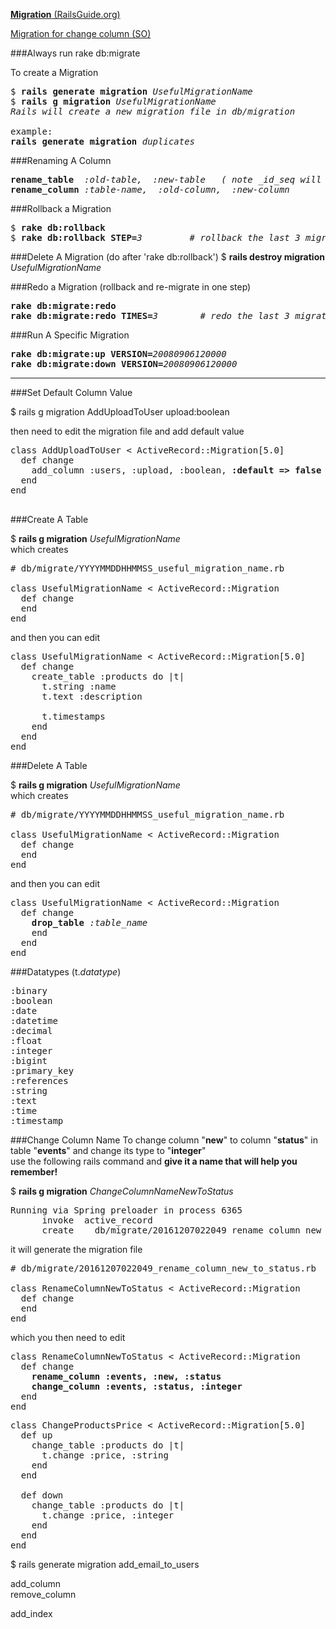[**Migration** (RailsGuide.org)](http://guides.rubyonrails.org/v3.2/migrations.html)

[Migration for change column (SO)](http://stackoverflow.com/questions/2799774/rails-migration-for-change-column)

###Always run rake db:migrate

To create a Migration
<pre>
$ <b>rails generate migration</b> <em>UsefulMigrationName</em>  
$ <b>rails g migration</b> <em>UsefulMigrationName</em>  
<em>Rails will create a new migration file in db/migration</em>

example:
<b>rails generate migration</b> <em>duplicates</em>
</pre>

###Renaming A Column
<pre>
<b>rename_table</b>  <em>:old-table,  :new-table</em>   <em>( note _id_seq will automatically be renamed )</em>
<b>rename_column</b> <em>:table-name,  :old-column,  :new-column</em>
</pre>

###Rollback a Migration
<pre>
$ <b>rake db:rollback</b>
$ <b>rake db:rollback STEP=</b><em>3</em>         <em># rollback the last 3 migrations</em>
</pre>

###Delete A Migration (do after 'rake db:rollback')
$ <b>rails destroy migration</b> <em>UsefulMigrationName</em>

###Redo a Migration (rollback and re-migrate in one step)
<pre>
<b>rake db:migrate:redo</b>  
<b>rake db:migrate:redo TIMES=</b><em>3</em>        <em># redo the last 3 migrations</em>
</pre>

###Run A Specific Migration
<pre>
<b>rake db:migrate:up VERSION=</b><em>20080906120000</em>
<b>rake db:migrate:down VERSION=</b><em>20080906120000</em>
</pre>

-----------------------------------------------------------------------------------------------------
###Set Default Column Value

$ rails g migration AddUploadToUser upload:boolean

then need to edit the migration file and add default value
<pre>
class AddUploadToUser < ActiveRecord::Migration[5.0]
  def change
    add_column :users, :upload, :boolean, <b>:default => false</b>
  end
end

</pre>

###Create A Table

$ <b>rails g migration</b> <em>UsefulMigrationName</em>  
 which creates
<pre>
# db/migrate/YYYYMMDDHHMMSS_useful_migration_name.rb

class UsefulMigrationName &lt; ActiveRecord::Migration
  def change
  end
end
</pre>

and then you can edit

<pre>
class UsefulMigrationName &lt; ActiveRecord::Migration[5.0]
  def change
    create_table :products do |t|
      t.string :name
      t.text :description
 
      t.timestamps
    end
  end
end
</pre>

###Delete A Table

$ <b>rails g migration</b> <em>UsefulMigrationName</em>  
 which creates
<pre>
# db/migrate/YYYYMMDDHHMMSS_useful_migration_name.rb

class UsefulMigrationName &lt; ActiveRecord::Migration
  def change
  end
end
</pre>

and then you can edit

<pre>
class UsefulMigrationName &lt; ActiveRecord::Migration
  def change
    <b>drop_table</b> <em>:table_name</em>
    end
  end
end
</pre>

###Datatypes (t.<em>datatype</em>)
<pre>
:binary
:boolean
:date
:datetime
:decimal
:float
:integer
:bigint
:primary_key
:references
:string
:text
:time
:timestamp
</pre>

###Change Column Name
To change column "<b>new</b>" to column "<b>status</b>" in table "<b>events</b>" and change its type to "<b>integer</b>"    
use the following rails command and <b>give it a name that will help you remember!</b>

$ <b>rails g migration</b> <em>ChangeColumnNameNewToStatus</em>
<pre>
Running via Spring preloader in process 6365
      invoke  active_record
      create    db/migrate/20161207022049_rename_column_new_to_status.rb
</pre>
it will generate the migration file
<pre>
# db/migrate/20161207022049_rename_column_new_to_status.rb

class RenameColumnNewToStatus &lt; ActiveRecord::Migration
  def change
  end
end
</pre>
which you then need to edit
<pre>
class RenameColumnNewToStatus &lt; ActiveRecord::Migration
  def change
    <b>rename_column :events, :new, :status</b>
    <b>change_column :events, :status, :integer</b>
  end
end
</pre>
<pre>
class ChangeProductsPrice < ActiveRecord::Migration[5.0]
  def up
    change_table :products do |t|
      t.change :price, :string
    end
  end
 
  def down
    change_table :products do |t|
      t.change :price, :integer
    end
  end
end
</pre>

$ rails generate migration add_email_to_users

add_column  
remove_column  

add_index  
